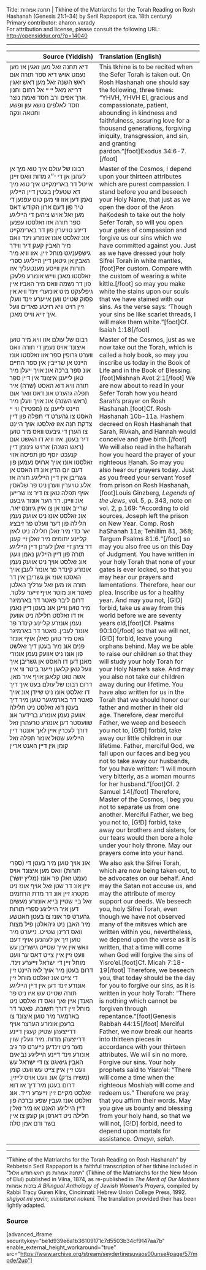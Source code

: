 <html>
<head></head>
<body>
Title: תחנה אמהות | Tkhine of the Matriarchs for the Torah Reading on Rosh Hashanah (Genesis 21:1–34) by Seril Rappaport (ca. 18th century)<br />
Primary contributor: aharon.varady<br />
For attribution and license, please consult the following URL: <a href="http://opensiddur.org/?p=14040">http://opensiddur.org/?p=14040</a>
<p />
<hr />

<table style="margin-left: auto;margin-right: auto;" class="draggable">
<thead><tr><th id="x" style="text-align: right;">Source (Yiddish)</th><th style="text-align: left;">Translation (English)</th></tr></thead>
<tbody>
<tr>
<td style="vertical-align:top;" width="46%">
<div class="yiddish"><span lang="he">
דיא תחנה זאל מען זאגין אז מען נעמט אויש דיא ספר תורה׃
אום ראש השנה זאל מען דאש זאגין דרײא מאל׃
ײ ײ אל רחום וחנון ארך אפים ורב חסד ואמת נוצר חסד לאלפים נושא עון ופשע וחטאה ונקה׃
</span></div></td>
 
<td width="53%"><div class="english">
This tkhine is to be recited when the Sefer Torah is taken out. 
On Rosh Hashanah one should say the following, three times: 
“YHVH, YHVH El, gracious and compassionate, patient, abounding in kindness and faithfulness, assuring love for a thousand generations, forgiving iniquity, transgression, and sin, and granting pardon.”[foot]Exodus 34:6-7.[/foot]
</div></td></tr>


<tr><td style="vertical-align:top;" width="46%">
<div class="yiddish"><span lang="he">
רבונו של עולם איך טוא מיך אן לעהנן אן די י״ג מדות װאס זײנן אײטל דר בארימקײט איך טוא מיך דא שטעלין בעטין דײן הײליגן נאמן דען אזו װי מען טוט עפנען די טיר פון דעם ארון הקודש דאס מען זאל אויש ציהען די הײליגע ספר תורה אזו זאלסטו עפנען דײנע טויערין פון דר בארימקײט אונ זאלסט אונז אונזרע זינד װאס מיר האבין קעגן דיר װידר גישפעניגט מוחל זײן. אזו װיא מיר האבין אן גיטאן דײן הײליגע ספרי תורות אין װײסע מענטעליך אזו זאלסטו מאכן װײש אונזרע פלעקן פון דר נשמה װאס מיר האביו אײן גיפלעקט מיט אונזערי זינד װיא אין פסוק שטײט װען אײערע זינד װעלן זײן רויט װיא רויטע פאדים װעל איך זײא װײס מאכן. 
</span></div></td>
 
<td width="53%"><div class="english">
Master of the Cosmos, I depend upon your thirteen attributes which are purest compassion. I stand before you and beseech your Holy Name, that just as we open the door of the Aron haḲodesh to take out the holy Sefer Torah, so will you open your gates of compassion and forgive us our sins which we have committed against you. Just as we have dressed your holy Sifrei Torah in white mantles,[foot]Per custom. Compare with the custom of wearing a white kittle.[/foot] so may you make white the stains upon our souls that we have stained with our sins. As the verse says: ‘Though your sins be like scarlet threads, I will make them white.”[foot]Cf. Isaiah 1:18[/foot]
</div></td></tr>


<tr><td style="vertical-align:top;" width="46%">
<div class="yiddish"><span lang="he">
רבונו של עולם אזו װיא מיר טוען איצונד אויס נעמן די תורה װאס װערט גרופין ספר אזו זאלסטו אונז הײנט אן שרײבין אין ספר החײם אונ ספר ברכה אונ אויך ײעלן מיר טאן לײענן איצונד אין דײן ספר תורה װיא דוא האסט (שרה) איר תפלה גהערט אונ דאס װאר אום (ראש השנה) אונ אויך װעלן מיר הײנט לײענן צו (מפטיר) װי ײ האסט צו גהערט די תפלה פון דײן צדקת חנה אזו זאלסטו אויך הײנט צו הערן די גיבעט װאס מיר טוען דיר בעטן. אזו װיא דו האשט אום (ראש השנה) ארויש גינומן דײן קנעכט יוסף פון תפיסה אזוי זאלסטו אונז אויך ארויס נעמען פון דעם יום הדין אונ דו האסט אן גשריבן אין דײן הײליגע תורה אז אלע טויערין װערן ניט פר שלאסין אויף תפלה טאן צו דיר צו שרײען אונ װײנן. דר הער אונזר גיבעט שרײב אונז אן צו אײן גיזונט יאר. אונ זאלסט אונז ניט אװעק נעמן חלילה פון דער װעלט פר זיבציג יאר כדי מיר זאלן חלילה ניט לאזן קלײנע יתומים מיר זאלן זײ קענן דר ציהן זײ זאלן לערנן דײן הײליגע תורה פון דײן הײליגן נאמן װעגן אונ זאלסט אויך ניט אװעק נעמן אונזרע קינדר פר אונזר לעבן אויך האסטו אונז אן גשריבן אין דר תורה אז מען זאל ערליך האלטן פאטר אונ מוטר אויף זײער עלטר. דרום ליבר פאטר דר בארמיגר מיר טוען װײנן אונ בעטן דײן נאמן אז דו זאלסט חלילה ניט אװעק נעמן אונזרע קלײנע קינדר פר אונזר לעבין. פאטר דר בארמיגר גאט מיר טוען פאלן אויף אונזר פנים אונ מיר בעטן דיך זאלשט פון אונז ניט אװעק נעמן אונזרי מאנן דען דו האסט אן גשריבן איך װעל טאן קלאגן זײער ביטר װי אײן אשה טוט קלאגן אויף איר מאן. דרום רבונו של עולם בעט איך דיך דו זאלסט אונז ניט שײדן אונ אויך פאטר דר בארמיגער טוען מיר דיך בעטן דוא זאלסט ניט חלילה אװעק נעמן אונזרע ברידער אונ שװעסטר דען אונזרע טרעהרן זאל דורך לעכרין אײן לאך אונטר דײן הײליגע שטול אונזר תפלה זאל קומן אין דײן האנט ארײן 
</span></div></td>
 
<td width="53%"><div class="english">
Master of the Cosmos, just as we now take out the Torah, which is called a holy book, so may you inscribe us today in the Book of Life and in the Book of Blessing.[foot]Mishnah Avot 2:1[/foot]  We are now about to read in your Sefer Torah how you heard Sarah’s prayer on Rosh Hashanah.[foot]Cf. Rosh Hashanah 10b-11a. Hashem decreed on Rosh Hashanah that Sarah, Rivkah, and Ḥannah would conceive and give birth.[/foot] We will also read in the haftarah how you heard the prayer of your righteous Ḥanah. So may you also hear our prayers today. Just as you freed your servant Yosef from prison on Rosh Hashanah,[foot]Louis Ginzberg, <em>Legends of the Jews</em>, vol. 5, p. 343, note on vol. 2, p.169: "According to old sources, Joseph left the prison on New Year. Comp. Rosh haShanah 11a; Tehillim 81, 368; Targum Psalms 81:6."[/foot] so may you also free us on this Day of Judgment. You have written in your holy Torah that none of your gates is ever locked, so that you may hear our prayers and lamentations. Therefore, hear our plea. Inscribe us for a healthy year. And may you not, [G!D] forbid, take us away from this world before we are seventy years old,[foot]Cf. Psalms 90:10[/foot] so that we will not, [G!D] forbid, leave young orphans behind. May we be able to raise our children so that they will study your holy Torah for your Holy Name’s sake. And may you also not take our children away during our lifetime. You have also written for us in the Torah that we should honor our father and mother in their old age. Therefore, dear merciful Father, we weep and beseech you not to, [G!D] forbid, take away our little children in our lifetime. Father, merciful God, we fall upon our faces and beg you not to take away our husbands, for you have written: “I will mourn very bitterly, as a woman mourns for her husband.”[foot]Cf. 2 Samuel 14[/foot] Therefore, Master of the Cosmos, I beg you not to separate us from one another. Merciful Father, we beg you not to, [G!D] forbid, take away our brothers and sisters, for our tears would then bore a hole under your holy throne. May our prayers come into your hand.
</div></td></tr>


<tr><td style="vertical-align:top;" width="46%">
<div class="yiddish"><span lang="he">
אונ אויך טוען מיר בעטן די (ספרי תורות) װאס מען איצונד אויס נעמט זאלן פר אונז (מליץ יושר) זײן אונ דר שטן זאל אויף אונז ניט מקטרג זײן אונ דר מדת הרחמים זאל בײ שטײן בײא אונזרע מעשים דען איר הײליגע ספרי תורות גהערט פר אונז צו בעטן חאטשע מיר האבן ניט גיהאלטן פיל מצות װאס דרינן שטײט. נײערט מיר טוען זיך אן לעהנען אויף דעם װאש אין אײך שטײט גישריבן עש װעט זײן אײן צײט דאס ער װעט מוחל זײן די ישראל זײערע זינד. דרום בעטן מיר אויך לאז הײנט זײן די צײט אונ זאלסט מוחל זײן אונזרע זינד דען אין דײן הײליגע תורה שטײט עש איז ניט פר האנדן אײן זאך װאס דו זאלסט ניט מוחל זײן דורך תשובה. פאטר דר בארמיגר מיר טוען איצונד צו ברעכן אונזרע הערצר אויף דרײצעהן שטיק קעגין דײנע דרײצעהן מדות. מיר װעלין שוין מער ניט זינדיגן נײערט פר גיב אונזרע זינד דײנע הײליגע נביאים האבין גיזאגט צו די ישראל עש װעט זײן אײן צײט עש װעט קומן (משיח צדק) אונ װעט אויס לײזין. דרום בעטן מיר דיך אז דוא זאלסט מקײם זײן זײערע רײד. אונ זאלסט אונז געבין שפע וברכה פון דײן הײליגע האנט אז מיר זאלין חלילה ניט דארפן אן קומן צו אײן בשר ודם אמן סלה׃
</span></div></td>
 
<td width="53%"><div class="english">
We also ask the Sifrei Torah, which are now being taken out, to be advocates on our behalf. And may the Satan not accuse us, and may the attribute of mercy support our deeds. We beseech you, holy Sifrei Torah, even though we have not observed many of the mitsves which are written within you, nevertheless, we depend upon the verse as it is written, that a time will come when God will forgive the sins of Yisro’el.[foot]Cf. Micah 7:18-19[/foot] Therefore, we beseech you, that today should be the day for you to forgive our sins, as it is written in your holy Torah: “There is nothing which cannot be forgiven through repentance.”[foot]Genesis Rabbah 44:15[/foot] Merciful Father, we now break our hearts into thirteen pieces in accordance with your thirteen attributes. We will sin no more. Forgive our sins. Your holy prophets said to Yisro’el: “There will come a time when the righteous Moshiaḥ will come and redeem us.” Therefore we pray that you affirm their words. May you give us bounty and blessing from your holy hand, so that we will not, [G!D] forbid, need to depend upon mortals for assistance. <em>Omeyn</em>, <em>selah</em>.
</div></td></tr>
</tbody></table>

<hr />

"Tkhine of the Matriarchs for the Torah Reading on Rosh Hashanah" by Rebbetsin Seril Rappaport is a faithful transcription of her tkhine included in "תחנה אמהות מן ראש חודש אלול" (Tkhine of the Matriarchs for the New Moon of Elul) published in Vilna, 1874, as re-published in <em>The Merit of Our Mothers</em> בזכות אמהות <em>A Bilingual Anthology of Jewish Women's Prayers</em>, compiled by Rabbi Tracy Guren Klirs, Cincinnati: Hebrew Union College Press, 1992. <em>shgiyot mi yavin, ministarot nakeni.</em> The translation provided their has been lightly adapted.

<h3>Source</h3>

[advanced_iframe securitykey="be1d939e6a1b36109171c7d5503b34cf9147aa7b" enable_external_height_workaround="true" src="https://www.archive.org/stream/seydertinesuvaos00unse#page/57/mode/2up"]
</body>
</html>